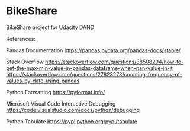# BikeShare
BikeShare project for Udacity DAND

References:

Pandas Documentation
https://pandas.pydata.org/pandas-docs/stable/


Stack Overflow
https://stackoverflow.com/questions/38508294/how-to-get-the-max-min-value-in-pandas-dataframe-when-nan-value-in-it
https://stackoverflow.com/questions/27823273/counting-frequency-of-values-by-date-using-pandas

Python Formatting
https://pyformat.info/

Microsoft Visual Code Interactive Debugging
https://code.visualstudio.com/docs/python/debugging

Python Tabulate
https://pypi.python.org/pypi/tabulate
